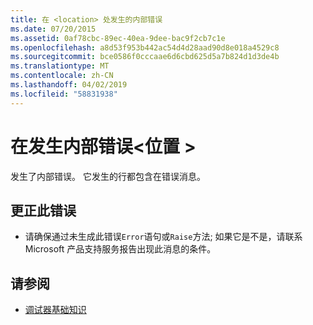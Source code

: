 ```yaml
---
title: 在 <location> 处发生的内部错误
ms.date: 07/20/2015
ms.assetid: 0af78cbc-89ec-40ea-9dee-bac9f2cb7c1e
ms.openlocfilehash: a8d53f953b442ac54d4d28aad90d8e018a4529c8
ms.sourcegitcommit: bce0586f0cccaae6d6cbd625d5a7b824d1d3de4b
ms.translationtype: MT
ms.contentlocale: zh-CN
ms.lasthandoff: 04/02/2019
ms.locfileid: "58831938"
---
```

# <a name="internal-error-happened-at-location"></a>在发生内部错误\<位置 >
发生了内部错误。 它发生的行都包含在错误消息。  
  
## <a name="to-correct-this-error"></a>更正此错误  
  
-   请确保通过未生成此错误`Error`语句或`Raise`方法; 如果它是不是，请联系 Microsoft 产品支持服务报告出现此消息的条件。  
  
## <a name="see-also"></a>请参阅

- [调试器基础知识](/visualstudio/debugger/debugger-basics)
